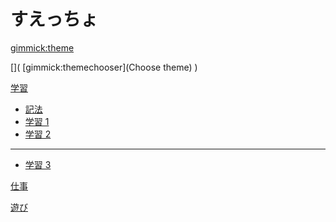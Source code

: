 ﻿# すえっちょ

[gimmick:theme](cyborg)

[](
[gimmick:themechooser](Choose theme)
)

[学習]()

- [記法](code.md)
- [学習 1](study1.md)
- [学習 2](study2.md)

---

- [学習 3](study3.md)

[仕事](job.md)

[遊び](play.md)
